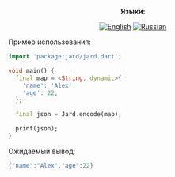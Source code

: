 <div align="center">

**Языки:**
  
[![English](https://img.shields.io/badge/Language-English-blue?style=?style=flat-square)](README.md)
[![Russian](https://img.shields.io/badge/Language-Russian-blue?style=?style=flat-square)](README.ru.md)

</div>

Пример использования:

```dart
import 'package:jard/jard.dart';

void main() {
  final map = <String, dynamic>{
    'name': 'Alex',
    'age': 22,
  };

  final json = Jard.encode(map);

  print(json);
}
```

Ожидаемый вывод:

```dart
{"name":"Alex","age":22}
```
